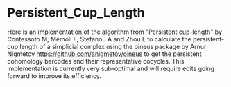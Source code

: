 # Persistent_Cup_Length

Here is an implementation of the algorithm from "Persistent cup-length" by Contessoto M, Mémoli F, Stefanou A and Zhou L to calculate the persistent-cup length of a simplicial complex using the oineus package by Arnur Nigmetov https://github.com/anigmetov/oineus to get the persistent cohomology barcodes and their representative cocycles. This implementation is currently very sub-optimal and will require edits going forward to improve its efficiency.
